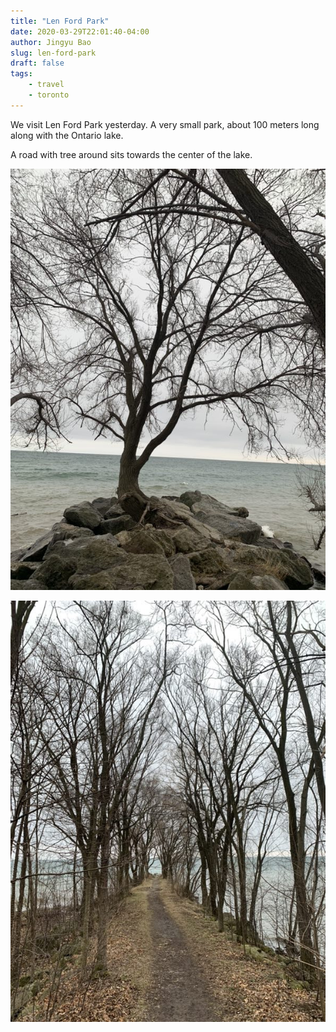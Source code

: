 ```yaml
---
title: "Len Ford Park"
date: 2020-03-29T22:01:40-04:00
author: Jingyu Bao
slug: len-ford-park
draft: false
tags:
    - travel
    - toronto
---
```


We visit Len Ford Park yesterday. A very small park, about 100 meters long along with the Ontario lake.

A road with tree around sits towards the center of the lake.

![](/static/images/2020-03-28-len-ford-park-1.png)

![](/static/images/2020-03-28-len-ford-park-2.png)